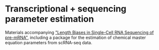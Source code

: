 # Transcriptional + sequencing parameter estimation

Materials accompanying ["Length Biases in Single-Cell RNA Sequencing of pre-mRNA"](https://www.biorxiv.org/content/10.1101/2021.07.30.454514v1), including a package for the estimation of chemical master equation parameters from scRNA-seq data.
